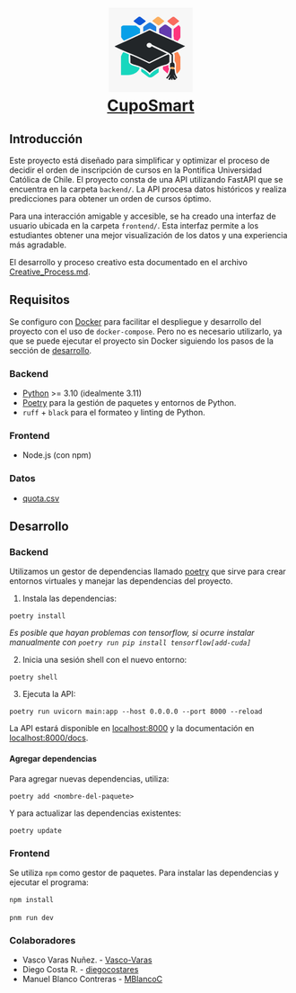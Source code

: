 <h1 align="center">
  <img src="CupoSmart_logo.jpeg" width="150px">
  <br>
  <a href=# name="readme-top">CupoSmart</a>
</h1>

## Introducción

Este proyecto está diseñado para simplificar y optimizar el proceso de decidir el orden de inscripción de cursos en la Pontifica Universidad Católica de Chile. El proyecto consta de una API utilizando FastAPI que se encuentra en la carpeta `backend/`. La API procesa datos históricos y realiza predicciones para obtener un orden de cursos óptimo.

Para una interacción amigable y accesible, se ha creado una interfaz de usuario ubicada en la carpeta `frontend/`. Esta interfaz permite a los estudiantes obtener una mejor visualización de los datos y una experiencia más agradable.

El desarrollo y proceso creativo esta documentado en el archivo [Creative_Process.md](Creative_Process.md).

## Requisitos

Se configuro con [Docker](https://www.docker.com/) para facilitar el despliegue y desarrollo del proyecto con el uso de `docker-compose`. Pero no es necesario utilizarlo, ya que se puede ejecutar el proyecto sin Docker siguiendo los pasos de la sección de [desarrollo](#desarrollo).

### Backend

- [Python](https://www.python.org/downloads/) >= 3.10 (idealmente 3.11)
- [Poetry](https://python-poetry.org/) para la gestión de paquetes y entornos de Python.
- `ruff` + `black` para el formateo y linting de Python.

### Frontend

- Node.js (con npm)

### Datos
- [quota.csv](https://onedrive.live.com/download?resid=461550F0C2C01195%21591027&authkey=!AHJRWqVhzqsb-IM)

## Desarrollo

### Backend

Utilizamos un gestor de dependencias llamado [poetry](https://python-poetry.org/docs/) que sirve para crear entornos virtuales y manejar las dependencias del proyecto.

1. Instala las dependencias:

```shell
poetry install
```

_Es posible que hayan problemas con tensorflow, si ocurre instalar manualmente con `poetry run pip install tensorflow[add-cuda]`_

2. Inicia una sesión shell con el nuevo entorno:

```shell
poetry shell
```

3. Ejecuta la API:

```shell
poetry run uvicorn main:app --host 0.0.0.0 --port 8000 --reload
```

La API estará disponible en [localhost:8000](http://localhost:8000) y la documentación en [localhost:8000/docs](http://localhost:8000/docs).

#### Agregar dependencias

Para agregar nuevas dependencias, utiliza:

```shell
poetry add <nombre-del-paquete>
```

Y para actualizar las dependencias existentes:

```shell
poetry update
```

### Frontend

Se utiliza `npm` como gestor de paquetes. Para instalar las dependencias y ejecutar el programa:

```
npm install

pnm run dev
```
### Colaboradores

- Vasco Varas Nuñez. - [Vasco-Varas](https://github.com/Vasco-Varas)
- Diego Costa R. - [diegocostares](https://github.com/diegocostares)
- Manuel Blanco Contreras  - [MBlancoC](https://github.com/MBlancoC)
